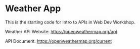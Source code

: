 # Weather App
This is the starting code for Intro to APIs in Web Dev Workshop.

Weather API Website: https://openweathermap.org/api

API Document: https://openweathermap.org/current
